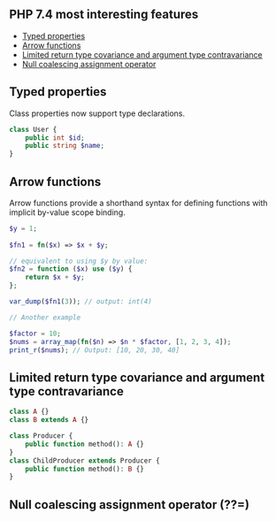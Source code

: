 ## PHP 7.4 most interesting features
* [Typed properties](#typed-properties)
* [Arrow functions](#arrow-functions)
* [Limited return type covariance and argument type contravariance](#limited-return-type-covariance-and-argument-type-contravariance)
* [Null coalescing assignment operator](#null-coalescing-assignment-operator)

## Typed properties
Class properties now support type declarations.
```php
class User {
    public int $id;
    public string $name;
}
```
## Arrow functions
Arrow functions provide a shorthand syntax for defining functions with implicit by-value scope binding.
```php
$y = 1;
 
$fn1 = fn($x) => $x + $y;

// equivalent to using $y by value:
$fn2 = function ($x) use ($y) {
    return $x + $y;
};

var_dump($fn1(3)); // output: int(4)

// Another example

$factor = 10;
$nums = array_map(fn($n) => $n * $factor, [1, 2, 3, 4]);
print_r($nums); // Output: [10, 20, 30, 40]
```
## Limited return type covariance and argument type contravariance
```php
class A {}
class B extends A {}

class Producer {
    public function method(): A {}
}
class ChildProducer extends Producer {
    public function method(): B {}
}
```
## Null coalescing assignment operator (??=)